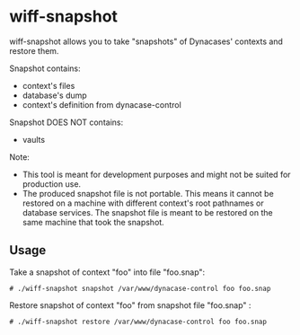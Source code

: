 wiff-snapshot
=============

wiff-snapshot allows you to take "snapshots" of Dynacases' contexts and restore
them.

Snapshot contains:
- context's files
- database's dump
- context's definition from dynacase-control

Snapshot DOES NOT contains:
- vaults

Note:
- This tool is meant for development purposes and might not be suited for
  production use.
- The produced snapshot file is not portable. This means it cannot be restored
  on a machine with different context's root pathnames or database services.
  The snapshot file is meant to be restored on the same machine that took the
  snapshot.

Usage
-----

Take a snapshot of context "foo" into file "foo.snap":

    # ./wiff-snapshot snapshot /var/www/dynacase-control foo foo.snap

Restore snapshot of context "foo" from snapshot file "foo.snap" :

    # ./wiff-snapshot restore /var/www/dynacase-control foo foo.snap

